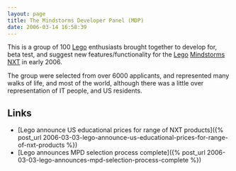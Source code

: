```yaml
---
layout: page
title: The Mindstorms Developer Panel (MDP)
date: 2006-03-14 16:58:39
---
```

This is a group of 100 [Lego](/wiki/lego.html "The best known construction toy") enthusiasts brought together to develop for, beta test, and suggest new features/functionality for the [Lego](/wiki/lego.html "The best known construction toy") [Mindstorms](/wiki/mindstorms.html "A Robotic construction toy system from Lego") [NXT](/wiki/nxt.html "Legos NeXT generation robotics kit") in early 2006.

The group were selected from over 6000 applicants, and represented many walks of life, and most of the world, although there was a little over representation of IT people, and US residents.

## Links

- [Lego announce US educational prices for range of NXT products]({% post_url 2006-03-03-lego-announce-us-educational-prices-for-range-of-nxt-products %})
- [Lego announces MPD selection process complete]({% post_url 2006-03-03-lego-announces-mpd-selection-process-complete %})
